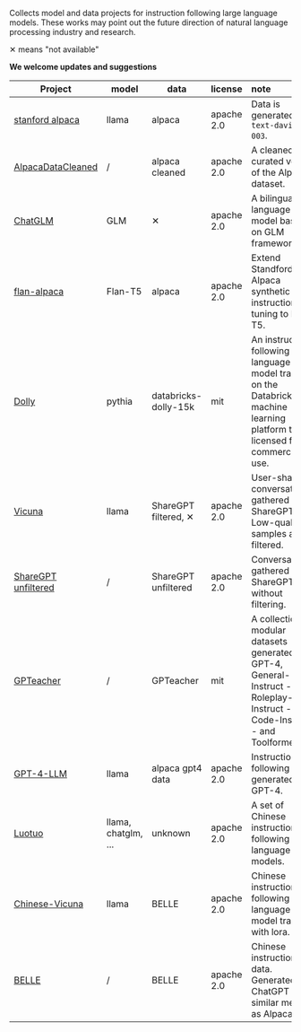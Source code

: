Collects model and data projects for instruction following large language models. These works may point out the future direction of natural language processing industry and research.

✕ means "not available"

**We welcome updates and suggestions**

| Project                                                      | model               | data                 | license    | note                                                         |
| ------------------------------------------------------------ | ------------------- | -------------------- | ---------- | :----------------------------------------------------------- |
| [stanford alpaca](https://github.com/tatsu-lab/stanford_alpaca) | llama               | alpaca               | apache 2.0 | Data is generated with `text-davinci-003`.                   |
| [AlpacaDataCleaned](https://github.com/gururise/AlpacaDataCleaned) | /                   | alpaca cleaned       | apache 2.0 | A cleaned and curated version of the Alpaca dataset.         |
| [ChatGLM](https://github.com/THUDM/ChatGLM-6B)               | GLM                 | ✕                    | apache 2.0 | A bilingual language model based on GLM framework.           |
| [flan-alpaca](https://github.com/declare-lab/flan-alpaca)    | Flan-T5             | alpaca               | apache 2.0 | Extend Standford Alpaca synthetic instruction tuning to Flan-T5. |
| [Dolly](https://github.com/databrickslabs/dolly)             | pythia              | databricks-dolly-15k | mit        | An instruction-following large language model trained on the Databricks machine learning platform that is licensed for commercial use. |
| [Vicuna](https://github.com/lm-sys/FastChat)                 | llama               | ShareGPT filtered, ✕ | apache 2.0 | User-shared conversations gathered from ShareGPT.com. Low-quality samples are filtered. |
| [ShareGPT unfiltered](https://huggingface.co/datasets/anon8231489123/ShareGPT_Vicuna_unfiltered) | /                   | ShareGPT unfiltered  | apache 2.0 | Conversations gathered from ShareGPT.com without filtering.  |
| [GPTeacher](https://github.com/teknium1/GPTeacher)           | /                   | GPTeacher            | mit        | A collection of modular datasets generated by GPT-4, General-Instruct - Roleplay-Instruct - Code-Instruct - and Toolformer. |
| [GPT-4-LLM](https://github.com/Instruction-Tuning-with-GPT-4/GPT-4-LLM) | llama               | alpaca gpt4 data     | apache 2.0 | Instruction following data generated by GPT-4.               |
| [Luotuo](https://github.com/LC1332/Luotuo-Chinese-LLM)       | llama, chatglm, ... | unknown              | apache 2.0 | A set of Chinese instruction following large language models. |
| [Chinese-Vicuna](https://github.com/Facico/Chinese-Vicuna)   | llama               | BELLE                | apache 2.0 | Chinese instruction following large language model trained with lora. |
| [BELLE](https://github.com/LianjiaTech/BELLE)                | /                   | BELLE                | apache 2.0 | Chinese instruction data. Generated by ChatGPT using similar method as Alpaca. |

